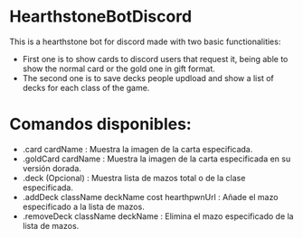 # HearthstoneBotDiscord
This is a hearthstone bot for discord made with two basic functionalities:
- First one is to show cards to discord users that request it, being able to show the normal card or the gold one in gift format.
- The second one is to save decks people updload and show a list of decks for each class of the game.

# Comandos disponibles:
- .card cardName : Muestra la imagen de la carta especificada.
- .goldCard cardName : Muestra la imagen de la carta especificada en su versión dorada.
- .deck <className>(Opcional) : Muestra lista de mazos total o de la clase especificada.
- .addDeck className deckName cost hearthpwnUrl : Añade el mazo especificado a la lista de mazos.
- .removeDeck className deckName : Elimina el mazo especificado de la lista de mazos.
